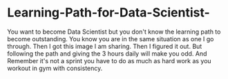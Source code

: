# Learning-Path-for-Data-Scientist-

You want to become Data Scientist but you don't know the learning path to become outstanding.
You know you are in the same situation as one I go through. 
Then I got this image I am sharing. Then I figured it out.
But following the path and giving the 3 hours daily will make you odd.
And Remember it's not a sprint you have to do as much as hard work as you workout in gym with consistency.

